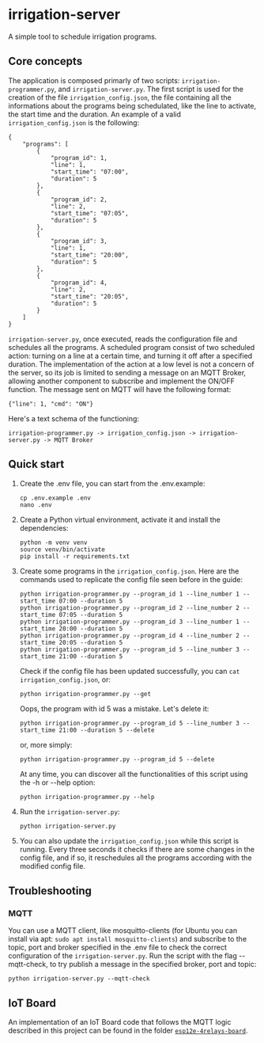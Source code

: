 # irrigation-server
A simple tool to schedule irrigation programs.

## Core concepts
The application is composed primarly of two scripts: ```irrigation-programmer.py```, and ```irrigation-server.py```. The first script is used for the creation of the file ```irrigation_config.json```, the file containing all the informations about the programs being schedulated, like the line to activate, the start time and the duration. An example of a valid ```irrigation_config.json``` is the following:

```
{
    "programs": [
        {
            "program_id": 1,
            "line": 1,
            "start_time": "07:00",
            "duration": 5
        },
        {
            "program_id": 2,
            "line": 2,
            "start_time": "07:05",
            "duration": 5
        },
        {
            "program_id": 3,
            "line": 1,
            "start_time": "20:00",
            "duration": 5
        },
        {
            "program_id": 4,
            "line": 2,
            "start_time": "20:05",
            "duration": 5
        }
    ]
}
```

```irrigation-server.py```, once executed, reads the configuration file and schedules all the programs. A scheduled program consist of two scheduled action: turning on a line at a certain time, and turning it off after a specified duration. The implementation of the action at a low level is not a concern of the server, so its job is limited to sending a message on an MQTT Broker, allowing another component to subscribe and implement the ON/OFF function. The message sent on MQTT will have the following format:
```
{"line": 1, "cmd": "ON"}
```

Here's a text schema of the functioning:

```
irrigation-programmer.py -> irrigation_config.json -> irrigation-server.py -> MQTT Broker
```

## Quick start

1) Create the .env file, you can start from the .env.example:
    ```
    cp .env.example .env
    nano .env
    ```
2) Create a Python virtual environment, activate it and install the dependencies:
    ```
    python -m venv venv
    source venv/bin/activate
    pip install -r requirements.txt
    ```
3) Create some programs in the ```irrigation_config.json```. Here are the commands used to replicate the config file seen before in the guide:
    ```
    python irrigation-programmer.py --program_id 1 --line_number 1 --start_time 07:00 --duration 5
    python irrigation-programmer.py --program_id 2 --line_number 2 --start_time 07:05 --duration 5
    python irrigation-programmer.py --program_id 3 --line_number 1 --start_time 20:00 --duration 5
    python irrigation-programmer.py --program_id 4 --line_number 2 --start_time 20:05 --duration 5
    python irrigation-programmer.py --program_id 5 --line_number 3 --start_time 21:00 --duration 5

    ```
    Check if the config file has been updated successfully, you can ```cat irrigation_config.json```, or:
    ```
    python irrigation-programmer.py --get
    ```
    Oops, the program with id 5 was a mistake. Let's delete it:
    ```
    python irrigation-programmer.py --program_id 5 --line_number 3 --start_time 21:00 --duration 5 --delete
    ```
    or, more simply:

    ```
    python irrigation-programmer.py --program_id 5 --delete
    ```
    At any time, you can discover all the functionalities of this script using the -h or --help option:
    ```
    python irrigation-programmer.py --help
    ```
4) Run the ```irrigation-server.py```:
    ```
    python irrigation-server.py
    ```
5) You can also update the ```irrigation_config.json``` while this script is running. Every three seconds it checks if there are some changes in the config file, and if so, it reschedules all the programs according with the modified config file.

## Troubleshooting

### MQTT

You can use a MQTT client, like mosquitto-clients (for Ubuntu you can install via apt: ```sudo apt install mosquitto-clients```) and subscribe to the topic, port and broker specified in the .env file to check the correct configuration of the ```irrigation-server.py```.
Run the script with the flag --mqtt-check, to try publish a message in the specified broker, port and topic:
```
python irrigation-server.py --mqtt-check
```

## IoT Board
An implementation of an IoT Board code that follows the MQTT logic described in this project can be found in the folder [```esp12e-4relays-board```](https://github.com/alessandrogilli/irrigation-server/tree/main/esp12e-4relays-board).